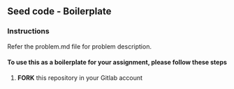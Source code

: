 ## Seed code - Boilerplate

### Instructions
Refer the problem.md file for problem description.

#### To use this as a boilerplate for your assignment, please follow these steps

1. **FORK** this repository in your Gitlab account





